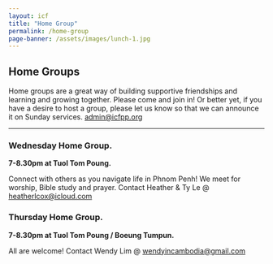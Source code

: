 ```yaml
---
layout: icf
title: "Home Group"
permalink: /home-group
page-banner: /assets/images/lunch-1.jpg
---
```

## Home Groups

Home groups are a great way of building supportive friendships and learning and growing together.
Please come and join in! Or better yet, if you have a desire to host a group, please let us know
so that we can announce it on Sunday services.
[admin@icfpp.org](mailto:admin@icfpp.org)

---

<p> </p>

### Wednesday Home Group.
**7-8.30pm at Tuol Tom Poung.**

Connect with others as you navigate life in Phnom Penh! We meet for worship, 
Bible study and prayer. Contact Heather & Ty Le @ 
[heatherlcox@icloud.com](mailto:heatherlcox@icloud.com)

### Thursday Home Group.
**7-8.30pm at Tuol Tom Poung / Boeung Tumpun.**

All are welcome! Contact Wendy Lim @ 
[wendyincambodia@gmail.com](emailto:wendyincambodia@gmail.com)

